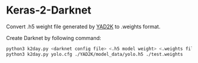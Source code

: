# Keras-2-Darknet
Convert .h5 weight file generated by [YAD2K](https://github.com/allanzelener/YAD2K) to .weights format.

Create Darknet by following command:
```bash
python3 k2day.py <darknet config file> <.h5 model weight> <.weights file output path>
python3 k2day.py yolo.cfg ./YAD2K/model_data/yolo.h5 ./test.weights
```
